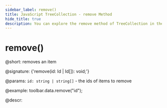 ```yaml
---
sidebar_label: remove()
title: JavaScript TreeCollection - remove Method 
hide_title: true
description: You can explore the remove method of TreeCollection in the documentation of the DHTMLX JavaScript UI library. Browse developer guides and API reference, try out code examples and live demos, and download a free 30-day evaluation version of DHTMLX Suite 7.
---
```

 
# remove()

@short: removes an item

@signature: {'remove(id: Id | Id[]): void;'}

@params:
`id: string | string[]` - the ids of items to remove

@example:
toolbar.data.remove("id");

@descr:
